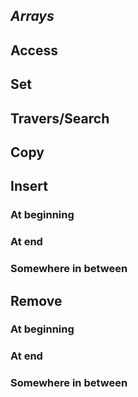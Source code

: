 
## ***Arrays***

## Access
## Set
## Travers/Search
## Copy

## Insert
### At beginning
### At end
### Somewhere in between

## Remove
### At beginning
### At end
### Somewhere in between

